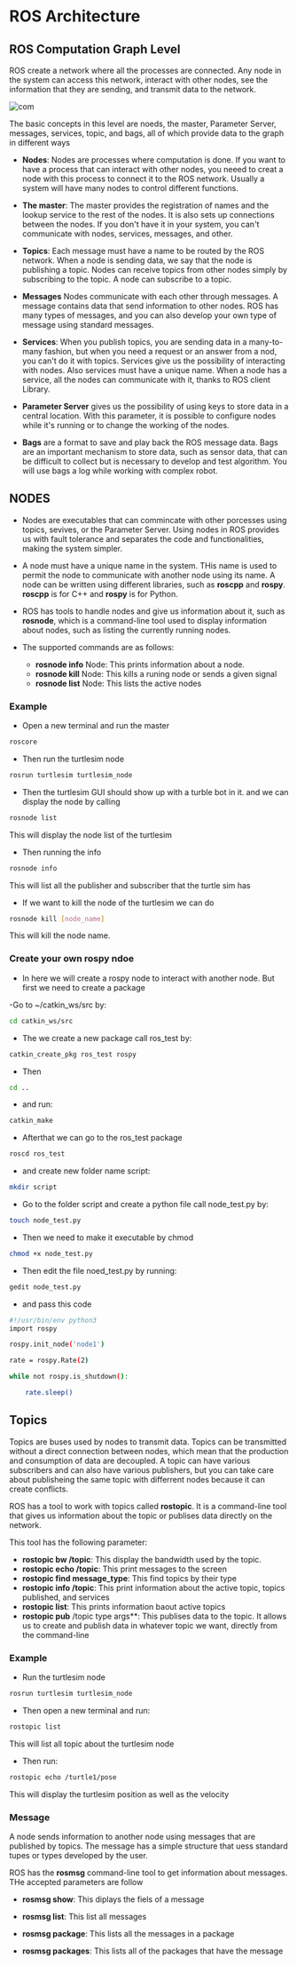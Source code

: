 # ROS Architecture

## ROS Computation Graph Level
  
  ROS create a network where all the processes are connected. Any node in the system can access this network, interact with other nodes, see the information that they are sending, and transmit data to the network.
  
  
  ![com](https://github.com/Theara-Seng/ros_lesson/edit/main/image/computation_graph.png "com")

The basic concepts in this level are noeds, the master, Parameter Server, messages, services, topic, and bags, all of which provide data to the graph in different ways

* **Nodes**: Nodes are processes where computation is done. If you want to have a process that can interact with other nodes, you neeed to creat a node with this process to connect it to the ROS network. Usually a system will have many nodes to control different functions.

* **The master**: The master provides the registration of names and the lookup service to the rest of the nodes. It is also sets up connections between the nodes. If you don't have it in your system, you can't communicate with nodes, services, messages, and other. 

* **Topics**: Each message must have a name to be routed by the ROS network. When a node is sending data, we say that the node is publishing a topic. Nodes can receive topics from other nodes simply by subscribing to the topic. A node can subscribe to a topic.

* **Messages** Nodes communicate with each other through messages. A message contains data that send information to other nodes. ROS has many types of messages, and you can also develop your own type of message using standard messages.

* **Services**: When you publish topics, you are sending data in a many-to-many fashion, but when you need a request or an answer from a nod, you can't do it with topics. Services give us the possibility of interacting with nodes. Also services must have a unique name. When a node has a service, all the nodes can communicate with it, thanks to ROS client Library.

* **Parameter Server** gives us the possibility of using keys to store data in a central location. With this parameter, it is possible to configure nodes while it's running or to change the working of the nodes.

* **Bags** are a format to save and play back the ROS message data. Bags are an important mechanism to store data, such as sensor data, that can be difficult to collect but is necessary to develop and test algorithm. You will use bags a log while working with complex robot.

## NODES

* Nodes are executables that can commincate with other porcesses using topics, sevives, or the Parameter Server. Using nodes in ROS provides us with fault tolerance and separates the code and functionalities, making the system simpler.

* A node must have a unique name in the system. THis name is used to permit the node to communicate with another node using its name.  A node can be written using different libraries, such as **roscpp** and **rospy**. **roscpp** is for C++ and **rospy** is for Python.

* ROS has tools to handle nodes and give us information about it, such as **rosnode**, which is a command-line tool used to display information about nodes, such as listing the currently running nodes. 

* The supported commands are as follows:
  * **rosnode info** Node: This prints information about a node.
  * **rosnode kill** Node: This kills a runing node or sends a given signal 
  * **rosnode list** Node: This lists the active nodes
  
 ### Example
 
 * Open a new terminal and run the master 
 
 ```sh
 roscore
 ```
 
 * Then run the turtlesim node
 
 ```sh
 rosrun turtlesim turtlesim_node
 ```
 
 * Then the turtlesim GUI should show up with a turble bot in it. and we can display the node by calling 
 
 ```sh
 rosnode list
 ```
 This will display the node list of the turtlesim
 
 * Then running the info
 
 ```sh
 rosnode info
 ```
 This will list all the publisher and subscriber that the turtle sim has
 
 * If we want to kill the node of the turtlesim we can do
 
 ```sh
 rosnode kill [node_name]
 ```
 This will kill the node name.

### Create your own rospy ndoe

* In here we will create a rospy node to interact with another node. But first we need to create a package

-Go to ~/catkin_ws/src by:
```sh
cd catkin_ws/src
```

* The we create a new package call ros_test by:

```sh
catkin_create_pkg ros_test rospy
```
* Then 
```sh
cd ..
```
* and run:
```sh
catkin_make
```

* Afterthat we can go to the ros_test package
```sh
roscd ros_test
```
*  and create new folder name script:

```sh
mkdir script
```

* Go to the folder script and create a python file call node_test.py by:
```sh
touch node_test.py
```

* Then we need to make it executable by chmod 

```sh
chmod +x node_test.py
```

* Then edit the file noed_test.py by running:

```sh
gedit node_test.py
```

* and pass this code 

```sh
#!/usr/bin/env python3
import rospy

rospy.init_node('node1')

rate = rospy.Rate(2)

while not rospy.is_shutdown():

	rate.sleep()
```

## Topics 

Topics are buses used by nodes to transmit data. Topics can be transmitted without a direct connection between nodes, which mean that the production and consumption of data are decoupled. A topic can have various subscribers and can also have various publishers, but you can take care about publisheing the same topic with differrent nodes because it can create conflicts.

ROS has a tool to work with topics called **rostopic**. It is a command-line tool that gives us information about the topic or publises data directly on the network.

This tool has the following parameter:

* **rostopic bw /topic**: This display the bandwidth used by the topic.
* **rostopic echo /topic**: This print messages to the screen
* **rostopic find message_type**: This find topics by their type
* **rostopic info /topic**: This print information about the active topic, topics published, and services
* **rostopic list**: This prints information baout active topics
* **rostopic pub** /topic type args**: This publises data to the topic. It allows us to create and publish data in whatever topic we want, directly from the command-line

### Example 

* Run the turtlesim node

```sh
rosrun turtlesim turtlesim_node
```

* Then open a new terminal and run:

```sh
rostopic list
```
This will list all topic about the turtlesim node

* Then run:

```sh
rostopic echo /turtle1/pose
```
This will display the turtlesim position as well as the velocity

### Message 

A node sends information to another node using messages that are published by topics. The message has a simple structure that uess standard tupes or types developed by the user.

ROS has the **rosmsg** command-line tool to get information about messages. THe accepted parameters are follow

* **rosmsg show**: This diplays the fiels of a message

* **rosmsg list**: This list all messages

* **rosmsg package**: This lists all the messages in a package

* **rosmsg packages**: This lists all of the packages that have the message




